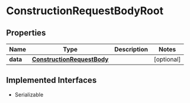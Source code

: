 

# ConstructionRequestBodyRoot


## Properties

Name | Type | Description | Notes
------------ | ------------- | ------------- | -------------
**data** | [**ConstructionRequestBody**](ConstructionRequestBody.md) |  |  [optional]


## Implemented Interfaces

* Serializable


